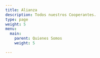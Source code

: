 ```yaml
---
title: Alianza
description: Todos nuestros Cooperantes.
type: page
weight: 5
menu:
  main:
    parent: Quienes Somos
    weight: 5

---
```

